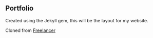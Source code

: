 ## Portfolio

Created using the Jekyll gem, this will be the layout for my website.

Cloned from [Freelancer](https://github.com/jeromelachaud/freelancer-theme)